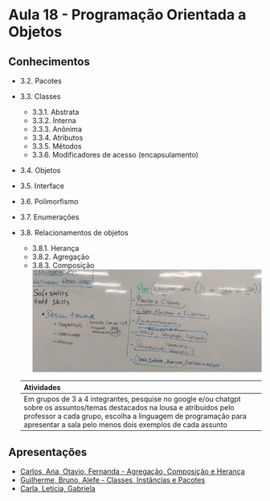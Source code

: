 # Aula 18 - Programação Orientada a Objetos

## Conhecimentos
- 3.2. Pacotes
- 3.3. Classes
  - 3.3.1. Abstrata
  - 3.3.2. Interna
  - 3.3.3. Anônima
  - 3.3.4. Atributos
  - 3.3.5. Métodos
  - 3.3.6. Modificadores de acesso (encapsulamento)
- 3.4. Objetos
- 3.5. Interface
- 3.6. Polimorfismo
- 3.7. Enumerações
- 3.8. Relacionamentos de objetos
  - 3.8.1. Herança
  - 3.8.2. Agregação
  - 3.8.3. Composição<br>![lousa](./lousa.jpg)

  |Atividades|
  |-|
  |Em grupos de 3 a 4 integrantes, pesquise no google e/ou chatgpt sobre os assuntos/temas destacados na lousa e atribuídos pelo professor a cada grupo, escolha a linguagem de programação para apresentar a sala pelo menos dois exemplos de cada assunto| 

## Apresentações
- [Carlos, Ana, Otavio, Fernanda - Agregação, Composição e Herança](./relacoes)
- [Guilherme, Bruno, Alefe - Classes, Instâncias e Pacotes](https://github.com/Bruno-Otavio/senai/blob/main/presentation/presentation.pptx)
- [Carla, Letícia, Gabriela]()